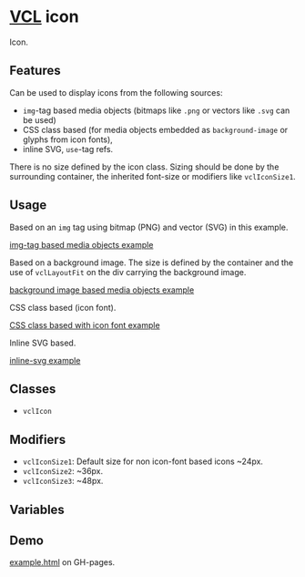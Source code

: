 # [VCL](https://vcl.github.io/) icon

Icon.

## Features

Can be used to display icons from the following sources:

- `img`-tag based media objects (bitmaps like `.png` or vectors like
  `.svg` can be used)
- CSS class based (for media objects embedded as
  `background-image` or glyphs from icon fonts),
- inline SVG, `use`-tag refs.

There is no size defined by the icon class. Sizing should be done by
the surrounding container, the inherited font-size or modifiers like
`vclIconSize1`.

## Usage

Based on an `img` tag using bitmap (PNG) and vector (SVG) in this example.

[img-tag based media objects example](/demo/example-img-tag.html)

Based on a background image. The size is defined by the container and the use
of `vclLayoutFit` on the div carrying the background image.

[background image based media objects example](/demo/example-background-image.html)

CSS class based (icon font).

[CSS class based with icon font example](/demo/example-icon-font.html)

Inline SVG based.

[inline-svg example](/demo/example-inline-svg.html)

## Classes

- `vclIcon`

## Modifiers

- `vclIconSize1`: Default size for non icon-font based icons ~24px.
- `vclIconSize2`: ~36px.
- `vclIconSize3`: ~48px.

## Variables

## Demo

[example.html](/demo/example.html) on GH-pages.
